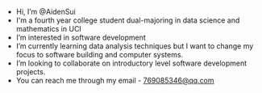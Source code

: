 - Hi, I’m @AidenSui
- I'm a fourth year college student dual-majoring in data science and mathematics in UCI
- I’m interested in software development
- I’m currently learning data analysis techniques but I want to change my focus to software building and computer systems.
- I’m looking to collaborate on introductory level software development projects.
- You can reach me through my email - 769085346@qq.com

<!---
AidenSui/AidenSui is a ✨ special ✨ repository because its `README.md` (this file) appears on your GitHub profile.
You can click the Preview link to take a look at your changes.
--->

